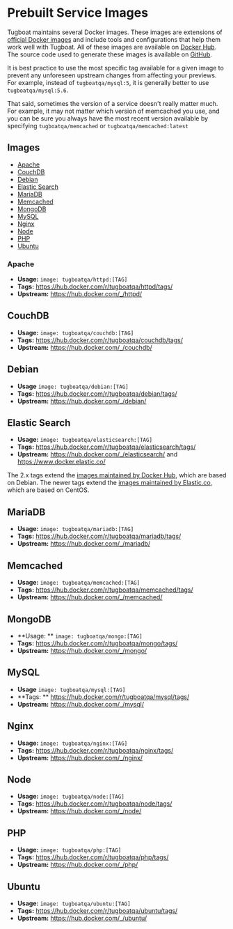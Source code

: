 # Prebuilt Service Images

Tugboat maintains several Docker images. These images are extensions of
[official Docker images](https://docs.docker.com/docker-hub/official_repos) and
include tools and configurations that help them work well with Tugboat. All of
these images are available on [Docker Hub](https://hub.docker.com/u/tugboatqa/).
The source code used to generate these images is available on
[GitHub](https://github.com/TugboatQA/images).

It is best practice to use the most specific tag available for a given image to
prevent any unforeseen upstream changes from affecting your previews. For
example, instead of `tugboatqa/mysql:5`, it is generally better to use
`tugboatqa/mysql:5.6`.

That said, sometimes the version of a service doesn't really matter much. For
example, it may not matter which version of memcached you use, and you can be
sure you always have the most recent version available by specifying
`tugboatqa/memcached` or `tugboatqa/memcached:latest`

## Images

* [Apache](#apache)
* [CouchDB](#couchdb)
* [Debian](#debian)
* [Elastic Search](#elastic-search)
* [MariaDB](#mariadb)
* [Memcached](#memcached)
* [MongoDB](#mongodb)
* [MySQL](#mysql)
* [Nginx](#nginx)
* [Node](#node)
* [PHP](#php)
* [Ubuntu](#ubuntu)

### Apache

* **Usage:** `image: tugboatqa/httpd:[TAG]`
* **Tags:** https://hub.docker.com/r/tugboatqa/httpd/tags/
* **Upstream:** https://hub.docker.com/_/httpd/

## CouchDB

* **Usage:** `image: tugboatqa/couchdb:[TAG]`
* **Tags:** https://hub.docker.com/r/tugboatqa/couchdb/tags/
* **Upstream:** https://hub.docker.com/_/couchdb/

## Debian

* **Usage** `image: tugboatqa/debian:[TAG]`
* **Tags:** https://hub.docker.com/r/tugboatqa/debian/tags/
* **Upstream:** https://hub.docker.com/_/debian/

## Elastic Search

* **Usage:** `image: tugboatqa/elasticsearch:[TAG]`
* **Tags:** https://hub.docker.com/r/tugboatqa/elasticsearch/tags/
* **Upstream:** https://hub.docker.com/_/elasticsearch/ and
  https://www.docker.elastic.co/

The 2.x tags extend the
[images maintained by Docker Hub](https://hub.docker.com/_/elasticsearch/),
which are based on Debian. The newer tags extend the
[images maintained by Elastic.co](https://www.docker.elastic.co/), which are
based on CentOS.

## MariaDB

* **Usage:** `image: tugboatqa/mariadb:[TAG]`
* **Tags:** https://hub.docker.com/r/tugboatqa/mariadb/tags/
* **Upstream:** https://hub.docker.com/_/mariadb/

## Memcached

* **Usage:** `image: tugboatqa/memcached:[TAG]`
* **Tags:** https://hub.docker.com/r/tugboatqa/memcached/tags/
* **Upstream:** https://hub.docker.com/_/memcached/

## MongoDB

* **Usage: ** `image: tugboatqa/mongo:[TAG]`
* **Tags:** https://hub.docker.com/r/tugboatqa/mongo/tags/
* **Upstream:** https://hub.docker.com/_/mongo/

## MySQL

* **Usage** `image: tugboatqa/mysql:[TAG]`
* **Tags: ** https://hub.docker.com/r/tugboatqa/mysql/tags/
* **Upstream:** https://hub.docker.com/_/mysql/

## Nginx

* **Usage:** `image: tugboatqa/nginx:[TAG]`
* **Tags:** https://hub.docker.com/r/tugboatqa/nginx/tags/
* **Upstream:** https://hub.docker.com/_/nginx/

## Node

* **Usage:** `image: tugboatqa/node:[TAG]`
* **Tags:** https://hub.docker.com/r/tugboatqa/node/tags/
* **Upstream:** https://hub.docker.com/_/node/

## PHP

* **Usage:** `image: tugboatqa/php:[TAG]`
* **Tags:** https://hub.docker.com/r/tugboatqa/php/tags/
* **Upstream:** https://hub.docker.com/_/php/

## Ubuntu

* **Usage:** `image: tugboatqa/ubuntu:[TAG]`
* **Tags:** https://hub.docker.com/r/tugboatqa/ubuntu/tags/
* **Upstream:** https://hub.docker.com/_/ubuntu/
